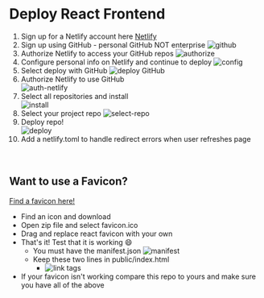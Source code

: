 # Deploy React Frontend

1. Sign up for a Netlify account here [Netlify](https://www.netlify.com/)
2. Sign up using GitHub - personal GitHub NOT enterprise ![github](./assests/use-github.png)
3. Authorize Netlify to access your GitHub repos ![authorize](./assests/authorize.png)
4. Configure personal info on Netlify and continue to deploy ![config](./assests/config.png)
5. Select deploy with GitHub ![deploy GitHub](./assests/deploy-github.png)
6. Authorize Netlify to use GitHub<br> ![auth-netlify](./assests/auth-netlify.png)
7. Select all repositories and install<br> ![install](./assests/install.png)
8. Select your project repo ![select-repo](./assests/select-repo.png)
9. Deploy repo!<br> ![deploy](./assests/deploy-repo.png)
10. Add a netlify.toml to handle redirect errors when user refreshes page
<br><br><br>

## Want to use a Favicon?

[Find a favicon here!](https://favicon.io/)
- Find an icon and download
- Open zip file and select favicon.ico
- Drag and replace react favicon with your own
- That's it! Test that it is working :smile:
    - You must have the manifest.json ![manifest](./assests/manifest.png)
    - Keep these two lines in public/index.html
        - ![link tags](./assests/link-tags.png)
- If your favicon isn't working compare this repo to yours and make sure you have all of the above